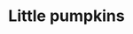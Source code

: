 ---
layout: item
raw_url: https://prdwebappstorage.blob.core.windows.net/kansaspattons/images/gallery-2009-10-28/photo00422.jpg
thumb_url: https://prdwebappstorage.blob.core.windows.net/kansaspattons/images/gallery-2009-10-28/thumb_photo00422.jpg
post: /kansaspattons/blog/2009/10/28/cpls-kindergarten-trip.html
index: 2
title: Little pumpkins
---